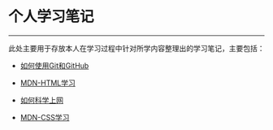 # 个人学习笔记
---

此处主要用于存放本人在学习过程中针对所学内容整理出的学习笔记，主要包括：

- [如何使用Git和GitHub](https://www.zybuluo.com/LiTAOo/note/1157004)

- [MDN-HTML学习](https://www.zybuluo.com/LiTAOo/note/1143765)

- [如何科学上网](https://www.zybuluo.com/LiTAOo/note/1170157)

- [MDN-CSS学习](https://www.zybuluo.com/LiTAOo/note/1198213)
